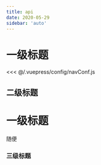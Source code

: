 ```yaml
---
title: api
date: 2020-05-29
sidebar: 'auto'
---
```


# 一级标题
<<< @/.vuepress/config/navConf.js

## 二级标题
<!-- <<< @/docs/.vuepress/components/CountUp.vue -->

# 一级标题

随便
### 三级标题